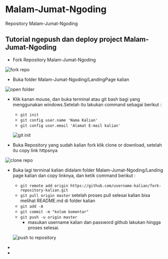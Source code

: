 # Malam-Jumat-Ngoding
Repository Malam-Jumat-Ngoding

## Tutorial ngepush dan deploy project Malam-Jumat-Ngoding

* Fork Repository Malam-Jumat-Ngoding

![fork repo](https://github.com/IncubieWebdev/-Malam-Jumat-Ngoding/blob/master/images/1.gif)

* Buka folder Malam-Jumat-Ngoding/LandingPage kalian

![open folder](https://github.com/IncubieWebdev/-Malam-Jumat-Ngoding/blob/master/images/2.gif)

* Klik kanan mouse, dan buka terminal atau git bash bagi yang menggunakan windows.Setelah itu lakukan command sebagai berikut :
  * `git init`
  * `git config user.name 'Nama Kalian'`
  * `git config user.email 'Alamat E-mail kalian'`
  
  ![git init](https://github.com/IncubieWebdev/-Malam-Jumat-Ngoding/blob/master/images/3.gif)
  
* Buka Repository yang sudah kalian fork klik clone or download, setelah itu copy link httpsnya

![clone repo](https://github.com/IncubieWebdev/-Malam-Jumat-Ngoding/blob/master/images/4.gif)

* Buka lagi terminal kalian didalam folder Malam-Jumat-Ngoding/Landing page kalian dan copy linknya, dan ketik command berikut :
  * `git remote add origin https://github.com/username-kalian/fork-repository-kalian.git`
  * `git pull origin master` setelah proses pull selesai kalian bisa melihat README.md di folder kalian
  * `git add -A`
  * `git commit -m "kolom komentar"`
  * `git push -u origin master`
    * masukan username kalian dan password github lakukan hingga proses selesai.
    
  ![push to repository](https://github.com/IncubieWebdev/-Malam-Jumat-Ngoding/blob/master/images/5.gif)
  
* 
* 
